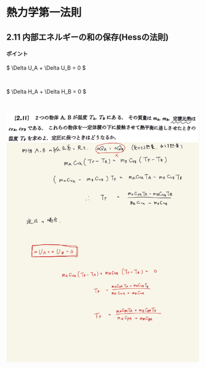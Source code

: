 <script type="text/javascript" async src="https://cdnjs.cloudflare.com/ajax/libs/mathjax/2.7.7/MathJax.js?config=TeX-MML-AM_CHTML">


</script>

<script type="text/x-mathjax-config">
 MathJax.Hub.Config({
 tex2jax: {
 inlineMath: [['$', '$'] ],
 displayMath: [ ['$$','$$'], ["\\[","\\]"] ]
 }
 });
</script>

# 熱力学第一法則
## 2.11 内部エネルギーの和の保存(Hessの法則)

#### ポイント

$ \Delta U_A + \Delta U_B = 0 $

<br>

$ \Delta H_A + \Delta H_B = 0 $

<br>
<br>

<img width="600" alt="Harashima-37" src="./images/Harashima-37.jpg">